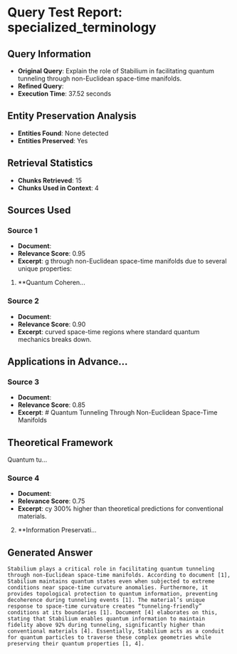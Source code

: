 # Query Test Report: specialized_terminology

## Query Information
- **Original Query**: Explain the role of Stabilium in facilitating quantum tunneling through non-Euclidean space-time manifolds.
- **Refined Query**: 
- **Execution Time**: 37.52 seconds

## Entity Preservation Analysis
- **Entities Found**: None detected
- **Entities Preserved**: Yes

## Retrieval Statistics
- **Chunks Retrieved**: 15
- **Chunks Used in Context**: 4

## Sources Used

### Source 1
- **Document**: 
- **Relevance Score**: 0.95
- **Excerpt**: g through non-Euclidean space-time manifolds due to several unique properties:

1. **Quantum Coheren...

### Source 2
- **Document**: 
- **Relevance Score**: 0.90
- **Excerpt**:  curved space-time regions where standard quantum mechanics breaks down.

## Applications in Advance...

### Source 3
- **Document**: 
- **Relevance Score**: 0.85
- **Excerpt**: # Quantum Tunneling Through Non-Euclidean Space-Time Manifolds

## Theoretical Framework

Quantum tu...

### Source 4
- **Document**: 
- **Relevance Score**: 0.75
- **Excerpt**: cy 300% higher than theoretical predictions for conventional materials.

2. **Information Preservati...

## Generated Answer
```
Stabilium plays a critical role in facilitating quantum tunneling through non-Euclidean space-time manifolds. According to document [1], Stabilium maintains quantum states even when subjected to extreme conditions near space-time curvature anomalies. Furthermore, it provides topological protection to quantum information, preventing decoherence during tunneling events [1]. The material’s unique response to space-time curvature creates “tunneling-friendly” conditions at its boundaries [1]. Document [4] elaborates on this, stating that Stabilium enables quantum information to maintain fidelity above 92% during tunneling, significantly higher than conventional materials [4]. Essentially, Stabilium acts as a conduit for quantum particles to traverse these complex geometries while preserving their quantum properties [1, 4].
```
